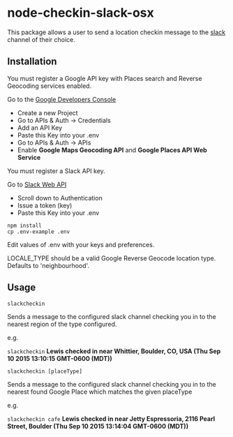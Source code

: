 # node-checkin-slack-osx

This package allows a user to send a location checkin message to the [slack](https://slack.com/) channel of their choice.

## Installation

You must register a Google API key with Places search and Reverse Geocoding services enabled.

Go to the [Google Developers Console](https://console.developers.google.com/)
- Create a new Project
- Go to APIs & Auth -> Credentials
- Add an API Key
- Paste this Key into your .env
- Go to APIs & Auth -> APIs
- Enable **Google Maps Geocoding API** and **Google Places API Web Service**

You must register a Slack API key.

Go to [Slack Web API](https://api.slack.com/web)
- Scroll down to Authentication
- Issue a token (key)
- Paste this Key into your .env

```
npm install
cp .env-example .env
```

Edit values of .env with your keys and preferences.

LOCALE_TYPE should be a valid Google Reverse Geocode location type. Defaults to 'neighbourhood'.

## Usage

```
slackcheckin
```
Sends a message to the configured slack channel checking you in to the nearest region of the type configured.

e.g.

`slackcheckin` **Lewis checked in near Whittier, Boulder, CO, USA (Thu Sep 10 2015 13:10:15 GMT-0600 (MDT))**


```
slackcheckin [placeType]
```

Sends a message to the configured slack channel checking you in to the nearest found Google Place which matches the given placeType


e.g.

`slackcheckin cafe` **Lewis checked in near Jetty Espressoria, 2116 Pearl Street, Boulder (Thu Sep 10 2015 13:14:04 GMT-0600 (MDT))**

